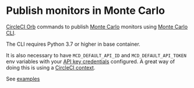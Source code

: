 # Publish monitors in Monte Carlo

[CircleCI Orb](https://circleci.com/docs/orb-intro) commands to publish [Monte
Carlo](https://www.montecarlodata.com/) monitors using [Monte Carlo
CLI](https://docs.getmontecarlo.com/docs/monitors-as-code).

The CLI requires Python 3.7 or higher in base container.

It is also necessary to have `MCD_DEFAULT_API_ID` and `MCD_DEFAULT_API_TOKEN`
env variables with your [API key
credentials](https://docs.getmontecarlo.com/docs/using-the-cli#setting-up-the-cli)
configured. A great way of doing this is using a [CircleCI
context](https://circleci.com/docs/contexts).

See [examples](src/orb.yaml#L9)
